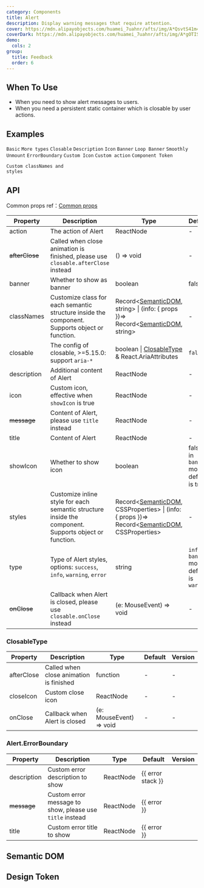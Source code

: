 ```yaml
---
category: Components
title: Alert
description: Display warning messages that require attention.
cover: https://mdn.alipayobjects.com/huamei_7uahnr/afts/img/A*QsvtS41m45UAAAAAAAAAAAAADrJ8AQ/original
coverDark: https://mdn.alipayobjects.com/huamei_7uahnr/afts/img/A*gOTISoMFZV0AAAAAAAAAAAAADrJ8AQ/original
demo:
  cols: 2
group:
  title: Feedback
  order: 6
---
```


## When To Use

- When you need to show alert messages to users.
- When you need a persistent static container which is closable by user actions.

## Examples

<!-- prettier-ignore -->
<code src="./demo/basic.tsx">Basic</code>
<code src="./demo/style.tsx">More types</code>
<code src="./demo/closable.tsx">Closable</code>
<code src="./demo/description.tsx">Description</code>
<code src="./demo/icon.tsx">Icon</code>
<code src="./demo/banner.tsx" iframe="250">Banner</code>
<code src="./demo/loop-banner.tsx">Loop Banner</code>
<code src="./demo/smooth-closed.tsx">Smoothly Unmount</code>
<code src="./demo/error-boundary.tsx">ErrorBoundary</code>
<code src="./demo/custom-icon.tsx" debug>Custom Icon</code>
<code src="./demo/action.tsx">Custom action</code>
<code src="./demo/component-token.tsx" debug>Component Token</code>

<code src="./demo/style-class.tsx">Custom classNames and styles</code>

## API

Common props ref：[Common props](/docs/react/common-props)

| Property | Description | Type | Default | Version |
| --- | --- | --- | --- | --- |
| action | The action of Alert | ReactNode | - | 4.9.0 |
| ~~afterClose~~ | Called when close animation is finished, please use `closable.afterClose` instead | () => void | - |  |
| banner | Whether to show as banner | boolean | false |  |
| classNames | Customize class for each semantic structure inside the component. Supports object or function. | Record<[SemanticDOM](#semantic-dom), string> \| (info: { props })=> Record<[SemanticDOM](#semantic-dom), string> | - | 6.0.0 |
| closable | The config of closable, >=5.15.0: support `aria-*` | boolean \| [ClosableType](#closabletype) & React.AriaAttributes | `false` |  |
| description | Additional content of Alert | ReactNode | - |  |
| icon | Custom icon, effective when `showIcon` is true | ReactNode | - |  |
| ~~message~~ | Content of Alert, please use `title` instead | ReactNode | - |  |
| title | Content of Alert | ReactNode | - |  |
| showIcon | Whether to show icon | boolean | false, in `banner` mode default is true |  |
| styles | Customize inline style for each semantic structure inside the component. Supports object or function. | Record<[SemanticDOM](#semantic-dom), CSSProperties> \| (info: { props })=> Record<[SemanticDOM](#semantic-dom), CSSProperties> | - | 6.0.0 |
| type | Type of Alert styles, options: `success`, `info`, `warning`, `error` | string | `info`, in `banner` mode default is `warning` |  |
| ~~onClose~~ | Callback when Alert is closed, please use `closable.onClose` instead | (e: MouseEvent) => void | - |  |

### ClosableType

| Property | Description | Type | Default | Version |
| --- | --- | --- | --- | --- |
| afterClose | Called when close animation is finished | function | - | - |
| closeIcon | Custom close icon | ReactNode | - | - |
| onClose | Callback when Alert is closed | (e: MouseEvent) => void | - | - |

### Alert.ErrorBoundary

| Property | Description | Type | Default | Version |
| --- | --- | --- | --- | --- |
| description | Custom error description to show | ReactNode | {{ error stack }} |  |
| ~~message~~ | Custom error message to show, please use `title` instead | ReactNode | {{ error }} |  |
| title | Custom error title to show | ReactNode | {{ error }} |  |

## Semantic DOM

<code src="./demo/_semantic.tsx" simplify="true"></code>

## Design Token

<ComponentTokenTable component="Alert"></ComponentTokenTable>

